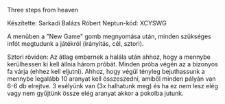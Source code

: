 Three steps from heaven

Készítette: Sarkadi Balázs Róbert
Neptun-kód: XCYSWG

A menüben a "New Game" gomb megnyomása után, minden szükséges infót megtudunk a játékról (irányítás, cél, sztori).

Sztori röviden:
Az átlag embernek a halála után ahhoz, hogy a mennybe kerülhessen ki kell állnia három próbát. 
Minden próba végén az a bizonyos fa várja (ehhez kell eljutni). Ahhoz, hogy végül tényleg
bejuthassunk a mennybe legalább 10 aranyat kell összeszedni, amiből minden pályán van 6-6 db elrejtve. 
3 esélyünk van (3x halhatunk meg) és ha ez nem lesz elég vagy nem gyűjtünk össze elég aranyat akkor a 
pokolba jutunk. 

